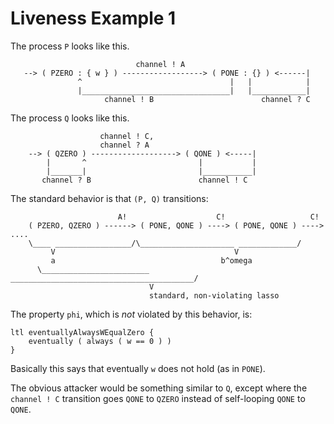# Liveness Example 1

The process `P` looks like this.

````
                            channel ! A
   --> ( PZERO : { w } ) ------------------> ( PONE : {} ) <------|
               ^                                 |   |            |
               |_________________________________|   |____________|
                     channel ! B                        channel ? C
````

The process `Q` looks like this.

````                
					channel ! C,
					channel ? A
	--> ( QZERO ) -------------------> ( QONE ) <-----|
	    |       ^                         |           |
	    |_______|                         |___________|
	   channel ? B                        channel ! C
````

The standard behavior is that `(P, Q)` transitions:

````
                        A!                    C!                   C!
	( PZERO, QZERO ) ------> ( PONE, QONE ) ----> ( PONE, QONE ) ----> ....
	\____ _________________/\_____________________ _____________/
	     V                                        V
	     a                                     b^omega
	  \________________________ _________________________________________/
	                           V
	                           standard, non-violating lasso
````
The property `phi`, which is *not* violated by this behavior, is:
````
ltl eventuallyAlwaysWEqualZero {
	eventually ( always ( w == 0 ) )
}
````
Basically this says that eventually `w` does not hold (as in `PONE`).

The obvious attacker would be something similar to `Q`, except where the `channel ! C` transition goes `QONE` to `QZERO` instead of self-looping `QONE` to `QONE`.